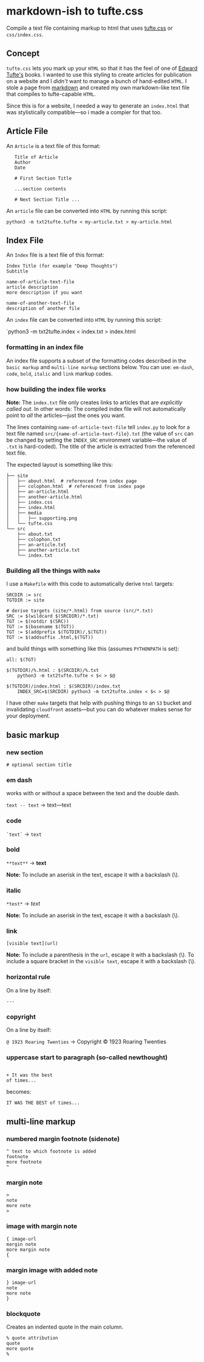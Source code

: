 # markdown-ish to tufte.css

Compile a text file containing markup to html that uses [tufte.css](https://edwardtufte.github.io/tufte-css/) or `css/index.css`.

## Concept

`tufte.css` lets you mark up your `HTML` so that it has
the feel of one of [Edward Tufte's](https://en.wikipedia.org/wiki/Edward_Tufte)
books. I wanted to use this styling to create articles for publication
on a website and I *didn't* want to manage a bunch of hand-edited `HTML`.
I stole a page from [markdown](https://www.markdownguide.org/) and created
my own markdown-like text file that compiles to tufte-capable `HTML`.

Since this is for a website, I needed a way to generate an `index.html`
that was stylistically compatible&mdash;so i made a compier for that too.

## Article File

An `Article` is a text file of this format:

```
   Title of Article
   Author
   Date

   # First Section Title

   ...section contents

   # Next Section Title ...
```

An `article` file can be converted into `HTML` by running this script:

`python3 -m txt2tufte.tufte < my-article.txt > my-article.html`

## Index File

An `Index` file is a text file of this format:

```
Index Title (for example "Deep Thoughts")
Subtitle

name-of-article-text-file
article description
more description if you want

name-of-another-text-file
description of another file
```

An `index` file can be converted into `HTML` by running this script:

`python3 -m txt2tufte.index < index.txt > index.html

### formatting in an index file

An index file supports a subset of the formatting codes described in the
`basic markup` and `multi-line markup` sections below. You can use:
`em-dash`, `code`, `bold`, `italic` and `link` markup codes.

### how building the index file works

**Note:** The `index.txt` file only creates links to articles that
are *explicitly called out*. In other words: The compiled index
file will not automatically point to *all* the articles&mdash;just the
ones you want.

The lines containing `name-of-article-text-file` 
tell `index.py` to look for a text file
named `src/{name-of-article-text-file}.txt` (the value of `src` can be changed by
setting the `INDEX_SRC` environment variable&mdash;the value of `.txt` is hard-coded).
The title of the article
is extracted from the referenced text file.

The expected layout is something like this:

```
├── site
│   ├── about.html  # referenced from index page
│   ├── colophon.html  # referenced from index page
│   ├── an-article.html
│   ├── another-article.html
│   ├── index.css
│   ├── index.html
│   ├── media
│   │   ├── supporting.png
│   └── tufte.css
└── src
    ├── about.txt
    ├── colophon.txt
    ├── an-article.txt
    ├── another-article.txt
    └── index.txt
```

### Building all the things with `make`

I use a `Makefile` with this code to automatically derive `html` targets:

```
SRCDIR := src
TGTDIR := site

# derive targets (site/*.html) from source (src/*.txt)
SRC := $(wildcard $(SRCDIR)/*.txt)
TGT := $(notdir $(SRC))
TGT := $(basename $(TGT))
TGT := $(addprefix $(TGTDIR)/,$(TGT))
TGT := $(addsuffix .html,$(TGT))
```

and build things with something like this (assumes `PYTHONPATH` is set):

```
all: $(TGT)

$(TGTDIR)/%.html : $(SRCDIR)/%.txt
	python3 -m txt2tufte.tufte < $< > $@

$(TGTDIR)/index.html : $(SRCDIR)/index.txt
	INDEX_SRC=$(SRCDIR) python3 -m txt2tufte.index < $< > $@
```

I have other `make` targets that help with pushing things
to an `S3` bucket and invalidating `cloudfront` assets&mdash;but
you can do whatever makes sense for your deployment.

## basic markup

### new section

`# optional section title`

### em dash
works with or without a space between the text and the double dash.

`text -- text` &rarr; text&mdash;text

### code

`` `text` `` &rarr; `text`

### bold
`**text**` &rarr; **text**

**Note:** To include an aserisk in the text, escape it with a backslash (\\).

### italic
`*test*` &rarr; *text*

**Note:** To include an aserisk in the text, escape it with a backslash (\\).

### link
`[visible text](url)`

**Note:** To include a parenthesis in the `url`, escape it with a backslash (\\).
To include a square bracket in the `visible text`, escape it with a backslash (\\).

### horizontal rule
On a line by itself:

`---`

### copyright
On a line by itself:

`@ 1923 Roaring Twenties` &rarr; Copyright &copy; 1923 Roaring Twenties


### uppercase start to paragraph (so-called newthought)
```

+ It was the best
of times...
```

becomes:

`IT WAS THE BEST of times...`

## multi-line markup

### numbered margin footnote (sidenote)

```
^ text to which footnote is added
footnote
more footnote
^
```

### margin note
```
>
note
more note
>
```

### image with margin note
```
{ image-url
margin note
more margin note
{
```

### margin image with added note
```
} image-url
note
more note
}
```

### blockquote
Creates an indented quote in the main column.

```
% quote attribution
quote
more quote
%
```